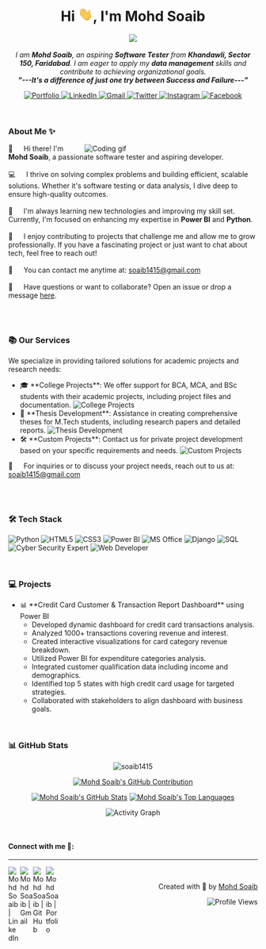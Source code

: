 <h1 align="center">Hi <img src="https://raw.githubusercontent.com/ABSphreak/ABSphreak/master/gifs/Hi.gif" width="30px">, I'm Mohd Soaib</h1>

<p align="center">
  <a href="https://github.com/soaib1415/readme-typing-svg"><img src="https://readme-typing-svg.herokuapp.com?lines=Software+Tester;Data+Analyst;Aspiring+Developer;Enthusiastic+Learner&center=true&width=500&height=50"></a>
</p>

<p align="center">
  <em>
    I am <b>Mohd Soaib</b>, an aspiring <b>Software Tester</b> from <b>Khandawli, Sector 150, Faridabad</b>. 
    I am eager to apply my <b>data management</b> skills and contribute to achieving organizational goals.
    <br>
    <b><i>"---It's a difference of just one try between Success and Failure---"</i></b>
  </em>
</p>

<p align="center">
 <a href="https://portfolio-jade-gamma-13.vercel.app/" target="_blank">
  <img src="https://img.shields.io/badge/Website-DC143C?style=for-the-badge&logo=medium&logoColor=white" alt="Portfolio" />
 </a>
 <a href="https://www.linkedin.com/in/soaib1415" target="_blank">
  <img src="https://img.shields.io/badge/LinkedIn-0077B5?style=for-the-badge&logo=linkedin&logoColor=white" alt="LinkedIn"/>
 </a>
 <a href="mailto:soaib1415@gmail.com">
  <img src="https://img.shields.io/badge/Gmail-D14836?style=for-the-badge&logo=gmail&logoColor=white" alt="Gmail" />
 </a>
 <a href="https://twitter.com/soaib1415" target="_blank">
  <img src="https://img.shields.io/badge/Twitter-1DA1F2?style=for-the-badge&logo=twitter&logoColor=white" alt="Twitter"/>
 </a>
 <a href="https://instagram.com/soaib1415" target="_blank">
  <img src="https://img.shields.io/badge/Instagram-fe4164?style=for-the-badge&logo=instagram&logoColor=white" alt="Instagram" />
 </a>
 <a href="https://facebook.com/soaib.dev" target="_blank">
  <img src="https://img.shields.io/badge/Facebook-20BEFF?style=for-the-badge&logo=facebook&logoColor=white" alt="Facebook" />
 </a>
</p>
<br />

<!-- About Section -->
<h3>About Me ✨</h3>

<p>
  <img align="right" width="350" src="https://media.giphy.com/media/2w0BWtnaFkpHR88RBm/giphy.gif" alt="Coding gif" />
  
  👋 &emsp; Hi there! I'm <b>Mohd Soaib</b>, a passionate software tester and aspiring developer. <br/><br/>
  💻 &emsp; I thrive on solving complex problems and building efficient, scalable solutions. Whether it's software testing or data analysis, I dive deep to ensure high-quality outcomes.<br/><br/>
  🌱 &emsp; I'm always learning new technologies and improving my skill set. Currently, I'm focused on enhancing my expertise in <b>Power BI</b> and <b>Python</b>.<br/><br/>
  🚀 &emsp; I enjoy contributing to projects that challenge me and allow me to grow professionally. If you have a fascinating project or just want to chat about tech, feel free to reach out!<br/><br/>
  📧 &emsp; You can contact me anytime at: <a href="mailto:soaib1415@gmail.com">soaib1415@gmail.com</a><br/><br/>
  💬 &emsp; Have questions or want to collaborate? Open an issue or drop a message [here](https://github.com/soaib1415/soaib1415/issues).
</p>


<br/>
<br/>

<!-- Services Section -->
<h3>📚 Our Services</h3>

<p>
  We specialize in providing tailored solutions for academic projects and research needs:
</p>
<ul>
  <li>
    🎓 **College Projects**: We offer support for BCA, MCA, and BSc students with their academic projects, including project files and documentation.
    <img src="https://img.shields.io/badge/College%20Projects-0077B5?style=for-the-badge&logo=graduation-cap&logoColor=white" alt="College Projects" />
  </li>
  <li>
    📜 **Thesis Development**: Assistance in creating comprehensive theses for M.Tech students, including research papers and detailed reports.
    <img src="https://img.shields.io/badge/Thesis%20Development-4CAF50?style=for-the-badge&logo=book&logoColor=white" alt="Thesis Development" />
  </li>
  <li>
    🛠️ **Custom Projects**: Contact us for private project development based on your specific requirements and needs.
    <img src="https://img.shields.io/badge/Custom%20Projects-FF5722?style=for-the-badge&logo=cogs&logoColor=white" alt="Custom Projects" />
  </li>
</ul>

<p>
  📩 &emsp; For inquiries or to discuss your project needs, reach out to us at: <a href="mailto:soaib1415@gmail.com">soaib1415@gmail.com</a>
</p>

</br>
</br>
<!-- Tech Stack -->
<h3>🛠️ Tech Stack</h3>

<p>
  <img src="https://img.shields.io/badge/Python-3776AB?style=for-the-badge&logo=python&logoColor=white" alt="Python"/>
  <img src="https://img.shields.io/badge/HTML5-E34F26?style=for-the-badge&logo=html5&logoColor=white" alt="HTML5"/>
  <img src="https://img.shields.io/badge/CSS3-1572B6?style=for-the-badge&logo=css3&logoColor=white" alt="CSS3"/>
  <img src="https://img.shields.io/badge/PowerBI-F2C811?style=for-the-badge&logo=powerbi&logoColor=black" alt="Power BI"/>
  <img src="https://img.shields.io/badge/MS%20Office-217346?style=for-the-badge&logo=microsoft-office&logoColor=white" alt="MS Office"/>
  <img src="https://img.shields.io/badge/Django-092D47?style=for-the-badge&logo=django&logoColor=white" alt="Django"/>
  <img src="https://img.shields.io/badge/SQL-4479A1?style=for-the-badge&logo=sql&logoColor=white" alt="SQL"/>
  <img src="https://img.shields.io/badge/Cyber%20Security-000000?style=for-the-badge&logo=security&logoColor=white" alt="Cyber Security Expert"/>
  <img src="https://img.shields.io/badge/Developer-000000?style=for-the-badge&logo=developer&logoColor=white" alt="Web Developer"/>
</p>


<br/>

<!-- Projects Section -->
<h3>💻 Projects</h3>

<ul>
  <li>
    📊 **Credit Card Customer & Transaction Report Dashboard** using Power BI
    <br>
    <ul>
      <li>Developed dynamic dashboard for credit card transactions analysis.</li>
      <li>Analyzed 1000+ transactions covering revenue and interest.</li>
      <li>Created interactive visualizations for card category revenue breakdown.</li>
      <li>Utilized Power BI for expenditure categories analysis.</li>
      <li>Integrated customer qualification data including income and demographics.</li>
      <li>Identified top 5 states with high credit card usage for targeted strategies.</li>
      <li>Collaborated with stakeholders to align dashboard with business goals.</li>
    </ul>
  </li>
</ul>

<br/>

<!-- GitHub Stats and Social -->
<h3>📊 GitHub Stats</h3>


<p align="center">
  <img align="center" src="https://github-readme-streak-stats.herokuapp.com/?user=soaib1415&text_color=FFFFFF&bg_color=000000&title_color=94b4a4&langs_count=15&layout=compact&hide_border=true" alt="soaib1415" />
</p>

<p align="center">
  <a href="https://github.com/soaib1415">
    <img src="https://github-profile-summary-cards.vercel.app/api/cards/profile-details?username=soaib1415&theme=radical" alt="Mohd Soaib's GitHub Contribution"/>
  </a>
</p>

<p align="center">
  <a href="https://github.com/soaib1415"><img alt="Mohd Soaib's GitHub Stats" src="https://denvercoder1-github-readme-stats.vercel.app/api?username=soaib1415&show_icons=true&count_private=true&theme=react&border_color=94b4a4&bg_color=000000&title_color=94b4a4&icon_color=FFFFFF" height="192px" width="49.5%"/></a>
  <a href="https://github.com/soaib1415"><img alt="Mohd Soaib's Top Languages" src="https://denvercoder1-github-readme-stats.vercel.app/api/top-langs/?username=soaib1415&langs_count=8&layout=compact&theme=react&border_color=94b4a4&bg_color=000000&title_color=94b4a4&icon_color=FFFFFF" height="192px" width="49.5%"/></a>
</p>

<p align="center">
  <img src="https://github-readme-activity-graph.vercel.app/graph?username=soaib1415&custom_title=Mohd%20Soaib's%20GitHub%20Activity%20Graph&bg_color=000000&color=94b4a4&line=94b4a4&point=94b4a4&area_color=FFFFFF&title_color=FFFFFF&area=true" alt="Activity Graph"/>
</p>

<br/>

<!-- Connect with me -->
<h4>Connect with me 🤝:</h4>
<hr>
<a href="https://www.linkedin.com/in/soaib1415">
  <img align="left" alt="Mohd Soaib | LinkedIn" width="24px" src="https://www.vectorlogo.zone/logos/linkedin/linkedin-icon.svg" />
</a>
<a href="mailto:soaib1415@gmail.com">
  <img align="left" alt="Mohd Soaib | Gmail" width="26px" src="https://www.vectorlogo.zone/logos/gmail/gmail-icon.svg" />
</a>
<a href="https://github.com/soaib1415">
  <img align="left" alt="Mohd Soaib | GitHub" width="26px" src="https://www.vectorlogo.zone/logos/github/github-tile.svg" />
</a>
<a href="https://portfolio-jade-gamma-13.vercel.app/">
  <img align="left" alt="Mohd Soaib | Portfolio" width="26px" src="https://www.svgrepo.com/show/474386/internet.svg" />
</a>
<br>

<p align="right">Created with 🧡 by <a href="https://github.com/soaib1415">Mohd Soaib</a></p>
<p align="right">
  <img src="https://komarev.com/ghpvc/?username=soaib1415&label=Profile%20views&color=0e75b6&style=flat" alt="Profile Views" />
</p>
